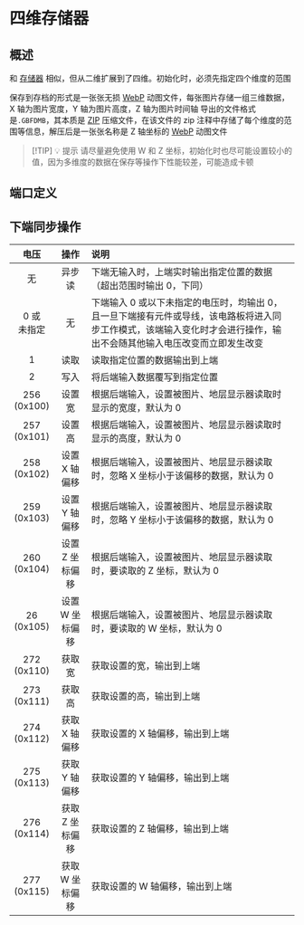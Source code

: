<script setup lang="ts">
import ElectricConnection from "../../../components/ElectricElement/ElectricConnection";
import ElectricConnectorType from "../../../components/ElectricElement/ElectricConnectorType";
import ElectricConnectorDirection from "../../../components/ElectricElement/ElectricConnectorDirection";
import ElectricConnectionDisplayMode from "../../../components/ElectricElement/ElectricConnectionDisplayMode";
import IOPort from "../../../components/ElectricElement/IOPort";
import ElectricElement from "../../../components/ElectricElement/ElectricElement.vue";

let connections = [
    new ElectricConnection(ElectricConnectorDirection.Top, ElectricConnectorType.Output, ElectricConnectionDisplayMode.Hide, [
        new IOPort(1, 32, "输出数据/结果", ""),
    ], false, true),
    new ElectricConnection(ElectricConnectorDirection.Right, ElectricConnectorType.Input, ElectricConnectionDisplayMode.StartAndEnd, [
        new IOPort(1, 16, "W 坐标", ""),
        new IOPort(17, 32, "Z 坐标", "")
    ], false, true),
        new ElectricConnection(ElectricConnectorDirection.Bottom, ElectricConnectorType.Input, ElectricConnectionDisplayMode.Hide, [
        new IOPort(1, 32, "同步操作，详见下表", "")
    ], false, true),
    new ElectricConnection(ElectricConnectorDirection.Left, ElectricConnectorType.Input, ElectricConnectionDisplayMode.StartAndEnd, [
        new IOPort(1, 16, "X 坐标", ""),
        new IOPort(17, 32, "Y 坐标", "")
    ], false, true),
        new ElectricConnection(ElectricConnectorDirection.In, ElectricConnectorType.Input, ElectricConnectionDisplayMode.Hide, [
        new IOPort(1, 32, "输入数据", ""),
    ], false, true)
];
</script>

# 四维存储器 <Badge text="v2.0"/>

## 概述

和 [存储器](../../base/shift/memory_bank) 相似，但从二维扩展到了四维。初始化时，必须先指定四个维度的范围

保存到存档的形式是一张张无损 [WebP](https://developers.google.com/speed/webp) 动图文件，每张图片存储一组三维数据，X 轴为图片宽度，Y 轴为图片高度，Z 轴为图片时间轴
导出的文件格式是`.GBFDMB`，其本质是 [ZIP](https://support.pkware.com/pkzip/appnote) 压缩文件，在该文件的 zip 注释中存储了每个维度的范围等信息，解压后是一张张名称是 Z 轴坐标的 [WebP](https://developers.google.com/speed/webp) 动图文件

> [!TIP] 💡 提示
> 请尽量避免使用 W 和 Z 坐标，初始化时也尽可能设置较小的值，因为多维度的数据在保存等操作下性能较差，可能造成卡顿

## 端口定义

<ElectricElement imgAltPrefix="四维存储器" :connections="connections" imgSrc="/images/expand/memory_banks/GVFourDimensionalMemoryBankBlock.webp"/>

## 下端同步操作

|       电压        |    操作     | 说明                                                                                    |
|:---------------:|:---------:|:--------------------------------------------------------------------------------------|
|        无        |    异步读    | 下端无输入时，上端实时输出指定位置的数据（超出范围时输出 0，下同）                                                    |
|   0 或<br/>未指定   |     无     | 下端输入 0 或以下未指定的电压时，均输出 0，且一旦下端接有元件或导线，该电路板将进入同步工作模式，该端输入变化时才会进行操作，输出不会随其他输入电压改变而立即发生改变 |
|        1        |    读取     | 读取指定位置的数据输出到上端                                                                        |
|        2        |    写入     | 将后端输入数据覆写到指定位置                                                                        |
| 256<br/>(0x100) |    设置宽    | 根据后端输入，设置被图片、地层显示器读取时显示的宽度，默认为 0                                                      |
| 257<br/>(0x101) |    设置高    | 根据后端输入，设置被图片、地层显示器读取时显示的高度，默认为 0                                                      |
| 258<br/>(0x102) | 设置 X 轴偏移  | 根据后端输入，设置被图片、地层显示器读取时，忽略 X 坐标小于该偏移的数据，默认为 0                                           |
| 259<br/>(0x103) | 设置 Y 轴偏移  | 根据后端输入，设置被图片、地层显示器读取时，忽略 Y 坐标小于该偏移的数据，默认为 0                                           |
| 260<br/>(0x104) | 设置 Z 坐标偏移 | 根据后端输入，设置被图片、地层显示器读取时，要读取的 Z 坐标，默认为 0                                                 |
| 26<br/>(0x105)  | 设置 W 坐标偏移 | 根据后端输入，设置被图片、地层显示器读取时，要读取的 W 坐标，默认为 0                                                 |
| 272<br/>(0x110) |    获取宽    | 获取设置的宽，输出到上端                                                                          |
| 273<br/>(0x111) |    获取高    | 获取设置的高，输出到上端                                                                          |
| 274<br/>(0x112) | 获取 X 轴偏移  | 获取设置的 X 轴偏移，输出到上端                                                                     |
| 275<br/>(0x113) | 获取 Y 轴偏移  | 获取设置的 Y 轴偏移，输出到上端                                                                     |
| 276<br/>(0x114) | 获取 Z 坐标偏移 | 获取设置的 Z 轴偏移，输出到上端                                                                     |
| 277<br/>(0x115) | 获取 W 坐标偏移 | 获取设置的 W 轴偏移，输出到上端                                                                     |